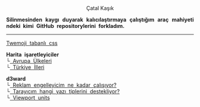 <html lang="tr"></html>


<link href="style.css" rel="stylesheet">

<style>

	p {
		text-align: justify;
		word-break: break-all;
		word-wrap: break-all; 
		word-spacing: 4px;
		hyphens: auto;
  		-moz-hyphens: auto;
  		-webkit-hyphens: auto;
  		-ms-word-break: break-all;
		  word-wrap: break-all; 
	  	-webkit-hyphenate-character: '-';
	}

</style>

<center><fash> Çatal Kaşık </fash></center>

**Silinmesinden kaygı duyarak kalıcılaştırmaya çalıştığım araç mahiyetindeki kimi GitHub repositorylerini forkladım.**  

___

[Twemoji tabanlı css](/emoji-css)  

**Harita işaretleyiciler**  
└[ Avrupa Ülkeleri](/euvisited)  
└[ Türkiye İlleri](/turkeyvisited)  

**d3ward**  
└[ Reklam engelleyicim ne kadar çalışıyor?](/toolz/adblock.html)  
└[ Tarayıcım hangi yazı tiplerini destekliyor?](/toolz/fontlist.html)  
└[ Viewport units](/toolz/units.html)  